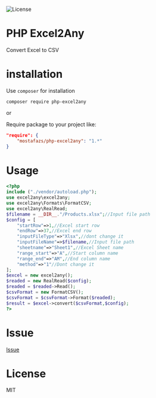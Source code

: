 ![License](https://img.shields.io/packagist/l/mostafazs/php-validator?style=plastic)
# PHP Excel2Any
Convert Excel to CSV

# installation
Use `composer` for installation

`composer require php-excel2any`


or

Require package to your project like:

```json
"require": {
    "mostafazs/php-excel2any": "1.*"
}
```

# Usage
```php
<?php
include ("./vendor/autoload.php");
use excel2any\excel2any;
use excel2any\Formats\FormatCSV;
use excel2any\RealRead;
$filename = __DIR__."/Products.xlsx";//Input file path
$config = [
    "startRow"=>1,//Excel start row
    "endRow"=>37,//Excel end row
    "inputFileType"=>"Xlsx",//dont change it
    "inputFileName"=>$filename,//Input file path
    "sheetname"=>"Sheet1",//Excel Sheet name
    "range_start"=>"A",//Start column name
    "range_end"=>"AM",//End column name
    "method"=>"1"//Dont change it
];
$excel = new excel2any();
$readed = new RealRead($config);
$readed = $readed->Read();
$csvFormat = new FormatCSV();
$csvFormat = $csvFormat->Format($readed);
$result = $excel->convert($csvFormat,$config);
?>
```

# Issue
[Issue](https://github.com/mostafazs/php-excel2any/issues)

# License
MIT